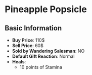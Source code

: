 # Pineapple Popsicle

## Basic Information

- **Buy Price**: 110$
- **Sell Price**: 60$
- **Sold by Wandering Salesman**: NO
- **Default Gift Reaction**: Normal
- **Heals**:
  - 10 points of Stamina
